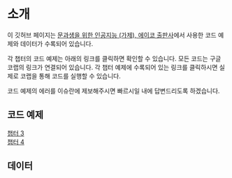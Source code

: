# 소개 

이 깃허브 페이지는  [문과생을 위한 인공지능 (가제), 에이코 출판사]()에서 사용한 코드 예제와 데이터가 수록되어 있습니다.  

각 챕터의 코드 예제는 아래의 링크를 클릭하면 확인할 수 있습니다. 모든 코드는 구글 코랩의 링크가 연결되어 있습니다. 각 챕터 예제에 수록되어 있는 링크를 클릭하시면 실제로 코랩을 통해 코드를 실행할 수 있습니다. 

코드 예제의 에러를 이슈란에 제보해주시면 빠르시일 내에 답변드리도록 하겠습니다. 


## 코드 예제 

[챕터 3](https://github.com/skku-ai-textbook/aitextbook/blob/main/notebooks/CH03_Github.ipynb) </br>
[챕터 4](https://github.com/skku-ai-textbook/aitextbook/blob/main/notebooks/CH04_Github.ipynb)

## 데이터 

